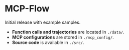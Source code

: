 # MCP-Flow

Initial release with example samples.

- **Function calls and trajectories** are located in `./data/`.
- **MCP configurations** are stored in `./mcp_config/`.
- **Source code** is available in `./src/`.
